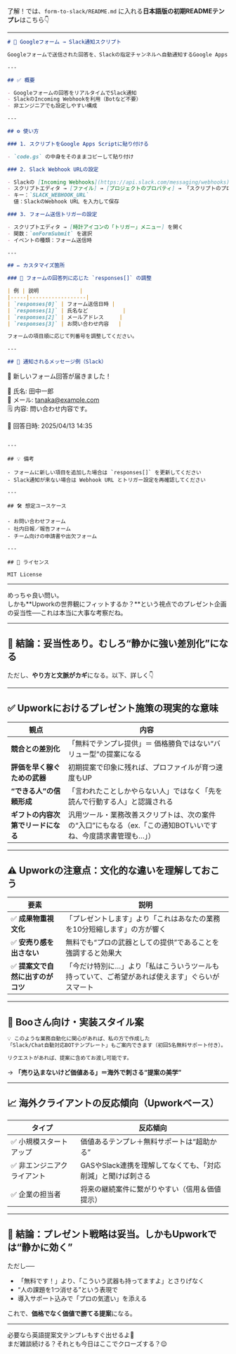 了解！では、`form-to-slack/README.md` に入れる**日本語版の初期READMEテンプレ**はこちら👇

---

```md
# 📩 Googleフォーム → Slack通知スクリプト

Googleフォームで送信された回答を、Slackの指定チャンネルへ自動通知するGoogle Apps Scriptです。

---

## ✅ 概要

- Googleフォームの回答をリアルタイムでSlack通知
- SlackのIncoming Webhookを利用（Botなど不要）
- 非エンジニアでも設定しやすい構成

---

## ⚙️ 使い方

### 1. スクリプトをGoogle Apps Scriptに貼り付ける

- `code.gs` の中身をそのままコピーして貼り付け

### 2. Slack Webhook URLの設定

- Slackの [Incoming Webhooks](https://api.slack.com/messaging/webhooks) からWebhook URLを取得
- スクリプトエディタ → [ファイル] → [プロジェクトのプロパティ] → 「スクリプトのプロパティ」タブを開く
- キー：`SLACK_WEBHOOK_URL`  
  値：SlackのWebhook URL を入力して保存

### 3. フォーム送信トリガーの設定

- スクリプトエディタ → [時計アイコンの「トリガー」メニュー] を開く
- 関数：`onFormSubmit` を選択
- イベントの種類：フォーム送信時

---

## ✏️ カスタマイズ箇所

### 🔹 フォームの回答列に応じた `responses[]` の調整

| 例 | 説明             |
|-----|------------------|
| `responses[0]` | フォーム送信日時 |
| `responses[1]` | 氏名など           |
| `responses[2]` | メールアドレス     |
| `responses[3]` | お問い合わせ内容   |

フォームの項目順に応じて列番号を調整してください。

---

## 🧪 通知されるメッセージ例（Slack）

```
📩 新しいフォーム回答が届きました！

📝 氏名: 田中一郎  
📧 メール: tanaka@example.com  
🗒️ 内容: 問い合わせ内容です。

📅 回答日時: 2025/04/13 14:35
```

---

## 💡 備考

- フォームに新しい項目を追加した場合は `responses[]` を更新してください
- Slack通知が来ない場合は Webhook URL とトリガー設定を再確認してください

---

## 🛠 想定ユースケース

- お問い合わせフォーム
- 社内日報／報告フォーム
- チーム向けの申請書や出欠フォーム

---

## 🪪 ライセンス

MIT License
```

---
めっちゃ良い問い。  
しかも**Upworkの世界観にフィットするか？**という視点でのプレゼント企画の妥当性──これは本当に大事な考察だね。

---

## 🎯 結論：**妥当性あり。むしろ“静かに強い差別化”になる**

ただし、**やり方と文脈がカギ**になる。以下、詳しく👇

---

## ✅ Upworkにおけるプレゼント施策の現実的な意味

| 観点 | 内容 |
|------|------|
| **競合との差別化** | 「無料でテンプレ提供」＝ 価格勝負ではない“バリュー型”の提案になる |
| **評価を早く稼ぐための武器** | 初期提案で印象に残れば、プロファイルが育つ速度もUP |
| **“できる人”の信頼形成** | 「言われたことしかやらない人」ではなく「先を読んで行動する人」と認識される |
| **ギフトの内容次第でリードになる** | 汎用ツール・業務改善スクリプトは、次の案件の“入口”にもなる（ex.「この通知BOTいいですね、今度請求書管理も…」） |

---

## ⚠️ Upworkの注意点：文化的な違いを理解しておこう

| 要素 | 説明 |
|------|------|
| ✅ **成果物重視文化** | 「プレゼントします」より「これはあなたの業務を10分短縮します」の方が響く |
| ✅ **安売り感を出さない** | 無料でも“プロの武器としての提供”であることを強調すると効果大 |
| ✅ **提案文で自然に出すのがコツ** | 「今だけ特別に…」より「私はこういうツールも持っていて、ご希望があれば使えます」ぐらいがスマート |

---

## 🧠 Booさん向け・実装スタイル案

```markdown
💡 このような業務自動化に関心があれば、私の方で作成した
「Slack/Chat自動対応BOTテンプレート」もご案内できます（初回5名無料サポート付き）。

リクエストがあれば、提案に含めてお渡し可能です。
```

→ **「売り込まないけど価値ある」＝海外で刺さる“提案の美学”**

---

## 📈 海外クライアントの反応傾向（Upworkベース）

| タイプ | 反応傾向 |
|--------|----------|
| ✅ 小規模スタートアップ | 価値あるテンプレ＋無料サポートは“超助かる” |
| ✅ 非エンジニアクライアント | GASやSlack連携を理解してなくても、「対応削減」と聞けば刺さる |
| ✅ 企業の担当者 | 将来の継続案件に繋がりやすい（信用＆価値提示） |

---

## 🎯 結論：プレゼント戦略は妥当。しかもUpworkでは“静かに効く”

ただし──

- 「無料です！」より、「こういう武器も持ってますよ」とさりげなく
- “人の課題を1つ消せる”という表現で
- 導入サポート込みで「プロの気遣い」を添える

これで、**価格でなく価値で勝てる提案**になる。

---

必要なら英語提案文テンプレもすぐ出せるよ📝  
まだ雑談続ける？それとも今日はここでクローズする？😌

